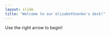 ```yaml
---
layout: slide
title: "Welcome to our elizabethzenko's deck!"
---
```


Use the right arrow to begin!

